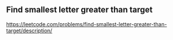 ## Find smallest letter greater than target
https://leetcode.com/problems/find-smallest-letter-greater-than-target/description/
